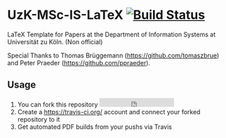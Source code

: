 UzK-MSc-IS-LaTeX [![Build Status](https://travis-ci.org/pdiegmann/uzk-msc-is-latex.svg?branch=master)](https://travis-ci.org/pdiegmann/uzk-msc-is-latex)
=========

LaTeX Template for Papers at the Department of Information Systems at Universität zu Köln. (Non official)

Special Thanks to Thomas Brüggemann (https://github.com/tomaszbrue) and Peter Praeder (https://github.com/ppraeder).


## Usage

1. You can fork this repository <iframe src="https://ghbtns.com/github-btn.html?user=pdiegmann&repo=uzk-msc-is-latex&type=fork&count=false" frameborder="0" scrolling="0" width="170px" height="20px"></iframe>
2. Create a https://travis-ci.org/ account and connect your forked repository to it
3. Get automated PDF builds from your pushs via Travis 
